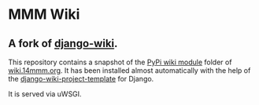# MMM Wiki

## A fork of [django-wiki](https://github.com/django-wiki/django-wiki).

This repository contains a snapshot of the [PyPi wiki module](https://pypi.python.org/pypi/wiki) folder of [wiki.14mmm.org](https://wiki.14mmm.org).
It has been installed almost automatically with the help of the [django-wiki-project-template](https://github.com/django-wiki/django-wiki-project-template) for Django.

It is served via uWSGI.

